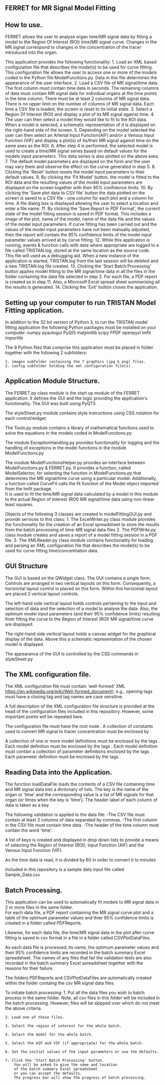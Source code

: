 FERRET for MR Signal Model Fitting
----------------------
How to use.
------------
   FERRET allows the user to 
   analyse organ time/MR signal data by fitting a model 
   to the Region Of Interest (ROI) time/MR signal curve. 
   Changes in the MR signal correspond to changes in the
   concentration of the tracer introduced into the organ.

   This application provides the following functionality:
		1.  Load an XML based configuration file that describes
			the model(s) to be used for curve fitting. This configuration
			file allows the user to access one or more of the models 
			coded in the Python file ModelFunctions.py.  Data in this
			file determines the appearance of the user interface.
        2.	Load a CSV file of MR signal/time data.  
			The first column must contain time data in seconds. 
			The remaining columns of data must contain MR signal data 
			for individual organs at the time points in the time column. 
			There must be at least 2 columns of MR signal data.  
			There is no upper limit on the number of columns 
			of MR signal data.
			Each time a CSV file is loaded, the screen is reset to its initial state.
        3. Select a Region Of Interest (ROI) and display a plot of its MR signal against
            time.
        4. The user can then select a model they would like to fit to the ROI data.  
            When a model is selected, a schematic representation of it is displayed on the 
            right-hand side of the screen.
        5. Depending on the model selected the user can then select an Arterial Input Function(AIF)
            and/or a Venous Input Function (VIF) and display a plot(s) of its/their MR signal 
            against time on the same axes as the ROI.
        6. After step 4 is performed, the selected model is used to create a time/MR signal series
           based on default values for the models input parameters.  This data series is also plotted 
           on the above axes.
        7. The default model parameters are displayed on the form and the user may vary them
           and observe the effect on the curve generated in step 5.
        8. Clicking the 'Reset' button resets the model input parameters to their default values.
        9. By clicking the 'Fit Model' button, the model is fitted to the ROI data and the resulting
           values of the model input parameters are displayed on the screen together with 
           their 95% confidence limits.
        10. By clicking the 'Save plot data to CSV file' button the data plotted on the screen is saved
            to a CSV file - one column for each plot and a column for time.
            A file dialog box is displayed allowing the user to select a location 
            and enter a file name.
        11. By clicking the 'Save Report in PDF Format', the current state of the model fitting session
            is saved in PDF format.  This includes a image of the plot, name of the model, name of the 
            data file and the values of the model input parameters. If curve fitting has been carried 
            out and the values of the model input parameters have not been manually adjusted, then
            the report will contain the 95% confidence limits of the model input parameter values 
            arrived at by curve fitting.
        12. While this application is running, events & function calls with data where appropriate 
            are logged to a file called TRISTAN.log, stored at the same location as the source code.
            This file will used as a debugging aid. When a new instance of the application is started, 
            TRISTAN.log from the last session will be deleted and a new TRISTAN.log file created.
        13. Clicking the 'Start Batch Processing' button applies model fitting
            to the MR signal/time data in all the files in the folder containing
            the data file selected in step 2.  For each file, a PDF report is created
            as in step 11. Also, a Microsoft Excel spread sheet summarising all
            the results is generated.
        14. Clicking the 'Exit' button closes the application.

Setting up your computer to run TRISTAN Model Fitting application.
-------------------------------------------------------
In addition to the 32 bit version of Python 3, to run the TRISTAN model fitting application
the following Python packages must be installed on your computer:
	numpy
	pyautogui
	PyQt5
	matplotlib
	scipy
	FPDF
	openpyxl
	lmfit
	importlib

The 9 Python files that comprise this application must be
placed in folder together with the following 2 subfolders:

	1. images subfolder containing the 7 graphics (jpg & png) files.
	2. config subfolder holding the xml configuration file(s).
		
Application Module Structure.
---------------------------
The FERRET.py class module is the start up module
of the FERRET application. 
It defines the GUI and the logic providing the application's functionality.
The GUI was built using PyQT5.

The styleSheet.py module contains style instructions using 
CSS notation for each control/widget.

The Tools.py module contains a library of mathematical functions
used to solve the equations in the models coded in ModelFunctions.py

The module ExceptionHandling.py provides functionality for 
logging and the handling of exceptions in the model functions
in the module ModelFunctions.py

The module ModelFunctionsHelper.py provides an interface between 
ModelFunctions.py & FERRET.py.  It provides a function, 
called ModelSelector, for selecting the function in ModelFunctions.py 
that determines the MR signal/time curve using a particular model. 
Additionally, a function called CurveFit calls the fit function 
of the Model object imported from the lmfit package.  
It is used to fit the time/MR signal data calculated by a model 
in this module to the actual Region of Interest (ROI) MR signal/time
data using non-linear least squares. 

Objects of the following 3 classes are created in modelFittingGUI.py
and provide services to this class:
	1. The ExcelWriter.py class module provides the functionality 
	for the creation of an Excel spreadsheet to store the results 
	from the batch processing of time-MR signal data files
	2. The PDFWrite.py class module creates and saves a report 
	of a model fitting session in a PDF file.
	3. The XMLReader.py class module contains functionality for loading and 
	parsing an XML configuration file that describes the model(s)
	to be used for curve fitting time/concentration data.
  

GUI Structure
--------------
The GUI is based on the QWidget class. The GUI contains a single form.  
Controls are arranged in two vertical layouts on this form.
Consequently, a horizontal layout control in placed on this form. Within this horizontal
layout are placed 2 vertical layout controls.

The left-hand side vertical layout holds controls pertaining to the input and selection of data
and the selection of a model to analyse the data.  Also, the optimum model input parameters 
(and their 95% confidence limits) resulting from fitting the curve to the Region of Interest 
(ROI) MR signal/time curve are displayed.  

The right-hand side vertical layout holds a canvas widget for the graphical
display of the data.  Above this a schematic representation of the chosen 
model is displayed.

The appearance of the GUI is controlled by the CSS commands in styleSheet.py

The XML configuration file.
---------------------------
The XML configuration file must contain 'well-formed' XML 
https://en.wikipedia.org/wiki/Well-formed_document); e.g.,
opening tags must have a closing tag and tag names are 
case sensitive.

A full description of the XML configuration file structure
is provided at the head of the configuration files included
in this repository.  However, some important points will be
repeated here.

The configuration file must have the root node <models></models>.
A collection of constants used to convert MR signal to tracer 
concentration must be enclosed by <constants></constants>.

A collection of one or more model definitions must be enclosed
by the tags <models></models>.  Each model definition must be 
enclosed by the tags <model></model>. 
Each model definition must contain a collection of parameter
definitions enclosed by the tags <parameters></parameters>.
Each parameter definition must be enclosed by the tags
<parameter></parameter>.


Reading Data into the Application.
----------------------------------
The function loadDataFile loads the contents of a CSV file 
containing time and MR signal data into a dictionary of lists. 
The key is the name of the organ or 'time' and the corresponding
value is a list of MR signals for that organ (or times when the 
key is 'time').  The header label of each column of data is
taken as a key.  
        
The following validation is applied to the data file:
    -The CSV file must contain at least 3 columns of data
	separated by commas.
    -The first column in the CSV file must contain time data.
    -The header of the time column must contain the word 'time'.

A list of keys is created and displayed in drop down lists to
provide a means of selecting the Region of Interest (ROI), 
Input Function (AIF) and the Venous Input Function (VIF).

As the time data is read, it is divided by 60 in order to 
convert it to minutes

Included in this repository is a sample data input file 
called Sample_Data.csv

Batch Processing.
-----------------
This application can be used to automatically fit models to
MR signal data in 2 or more files in the same folder.  
For each data file, a PDF report containing the 
MR signal curve plot and a table of the optimum parameter values
and thier 95% confidence limits is created in a folder called PDFReports.  

Likewise, for each data file, the time/MR signal data in the 
plot after curve fitting is saved in csv format in a file 
in a folder called CSVPlotDataFiles.

As each data file is processed, its name, the optimum parameter values
and their 95% confidence limits are recorded in the batch 
summary Excel spreadsheet. 
The names of any files that fail the validation tests are also 
recorded in the batch summary Excel spreadsheet 
together with the reasons for their failure. 

The folders PDFReports and CSVPlotDataFiles are automatically 
created within the folder containg the csv MR signal data files.

To initiate batch processing:
	1. Put all the data files you wish to batch process in the same folder.
		Note, all csv files in this folder will be included in the batch 
		processing. However, files will be skipped over which do not meet
		the above criteria.

	2. Load one of these files. 

	3. Select the region of interest for the whole batch.

	4. Select the model for the whole batch.

	5. Select the AIF and VIF (if appropriate) for the whole batch.

	6. Set the initial values of the input parameters or use the defaults.

	7. Click the 'Start Batch Processing' button.  
		You will be asked to give the name and location
		of the batch summary Excel spreadsheet
		or you can accept the defaults.
		The progress bar will show the progress of batch processing.



